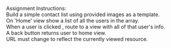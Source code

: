 Assignment Instructions:  
Build a simple contact list using provided images as a template.  
On 'Home' view show a list of all the users in the array.  
When a user is clicked , route to a view with all of that user's info.  
A back button returns user to home view.  
URL must change to reflect the currently viewed resource.  
